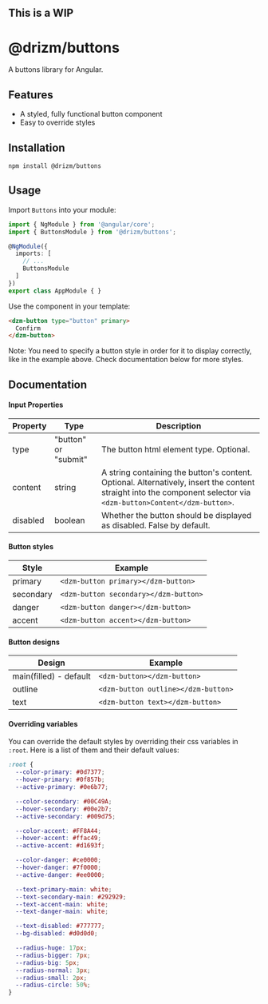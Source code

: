 ## This is a WIP

# @drizm/buttons

A buttons library for Angular.

## Features

- A styled, fully functional button component
- Easy to override styles

## Installation
```shell
npm install @drizm/buttons
```

## Usage

Import `Buttons` into your module:
```typescript
import { NgModule } from '@angular/core';
import { ButtonsModule } from '@drizm/buttons';

@NgModule({
  imports: [
    // ...
    ButtonsModule
  ]
})
export class AppModule { }
```

Use the component in your template:

```html
<dzm-button type="button" primary>
  Confirm
</dzm-button>
```

Note: You need to specify a button style in order for it to display correctly, like in the example above.
 Check documentation below for more styles.

## Documentation

#### Input Properties

| Property | Type | Description |
|---------|---------|------------|
|type|"button" or "submit"|The button html element type. Optional.|
|content|string|A string containing the button's content. Optional. Alternatively, insert the content straight into the component selector via `<dzm-button>Content</dzm-button>`.|
|disabled|boolean|Whether the button should be displayed as disabled. False by default.|

#### Button styles

| Style | Example |
|---------|------------|
|primary|`<dzm-button primary></dzm-button>`|
|secondary|`<dzm-button secondary></dzm-button>`|
|danger|`<dzm-button danger></dzm-button>`|
|accent|`<dzm-button accent></dzm-button>`|

#### Button designs
| Design | Example |
|---------|------------|
|main(filled) - default|`<dzm-button></dzm-button>`|
|outline|`<dzm-button outline></dzm-button>`|
|text|`<dzm-button text></dzm-button>`|

#### Overriding variables
You can override the default styles by overriding their css variables in `:root`. Here is a list of them and their default values:
```css
:root {
  --color-primary: #0d7377;
  --hover-primary: #0f857b;
  --active-primary: #0e6b77;

  --color-secondary: #00C49A;
  --hover-secondary: #00e2b7;
  --active-secondary: #009d75;

  --color-accent: #FF8A44;
  --hover-accent: #ffac49;
  --active-accent: #d1693f;

  --color-danger: #ce0000;
  --hover-danger: #7f0000;
  --active-danger: #ee0000;

  --text-primary-main: white;
  --text-secondary-main: #292929;
  --text-accent-main: white;
  --text-danger-main: white;

  --text-disabled: #777777;
  --bg-disabled: #d0d0d0;

  --radius-huge: 17px;
  --radius-bigger: 7px;
  --radius-big: 5px;
  --radius-normal: 3px;
  --radius-small: 2px;
  --radius-circle: 50%;
}
```
